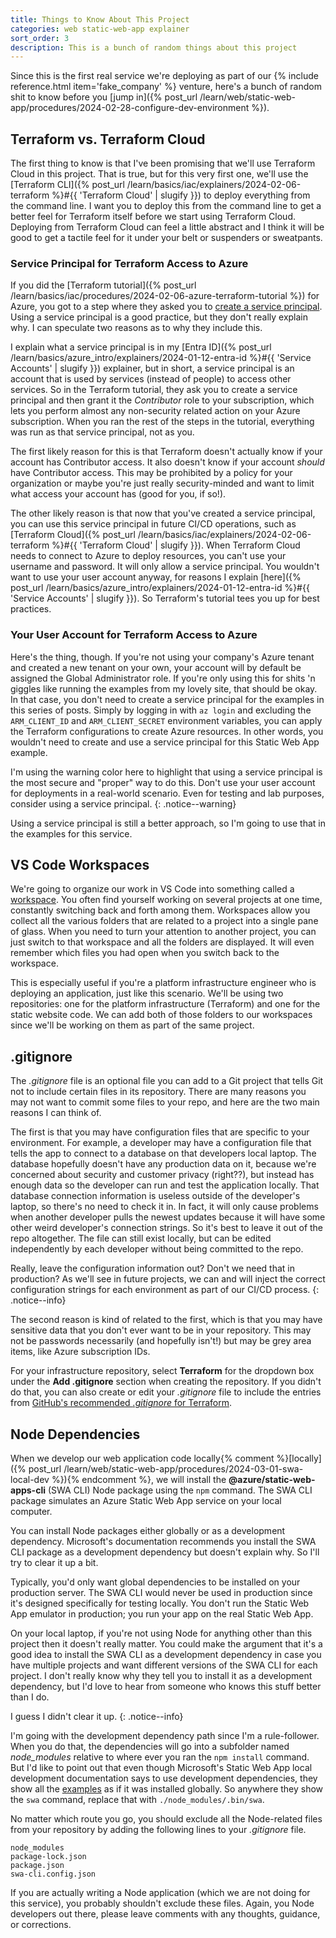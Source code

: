 ```yaml
---
title: Things to Know About This Project
categories: web static-web-app explainer
sort_order: 3
description: This is a bunch of random things about this project
---
```

Since this is the first real service we're deploying as part of our {% include reference.html item='fake_company' %} venture, here's a bunch of random shit to know before you [jump in]({% post_url /learn/web/static-web-app/procedures/2024-02-28-configure-dev-environment %}).<!--more-->

## Terraform vs. Terraform Cloud

The first thing to know is that I've been promising that we'll use Terraform Cloud in this project. That is true, but for this very first one, we'll use the [Terraform CLI]({% post_url /learn/basics/iac/explainers/2024-02-06-terraform %}#{{ 'Terraform Cloud' | slugify }}) to deploy everything from the command line. I want you to deploy this from the command line to get a better feel for Terraform itself before we start using Terraform Cloud. Deploying from Terraform Cloud can feel a little abstract and I think it will be good to get a tactile feel for it under your belt or suspenders or sweatpants.

### Service Principal for Terraform Access to Azure

If you did the [Terraform tutorial]({% post_url /learn/basics/iac/procedures/2024-02-06-azure-terraform-tutorial %}) for Azure, you got to a step where they asked you to [create a service principal](https://developer.hashicorp.com/terraform/tutorials/azure-get-started/azure-build#create-a-service-principal). Using a service principal is a good practice, but they don't really explain why. I can speculate two reasons as to why they include this.

I explain what a service principal is in my [Entra ID]({% post_url /learn/basics/azure_intro/explainers/2024-01-12-entra-id %}#{{ 'Service Accounts' | slugify }}) explainer, but in short, a service principal is an account that is used by services (instead of people) to access other services. So in the Terraform tutorial, they ask you to create a service principal and then grant it the *Contributor* role to your subscription, which lets you perform almost any non-security related action on your Azure subscription. When you ran the rest of the steps in the tutorial, everything was run as that service principal, not as you.

The first likely reason for this is that Terraform doesn't actually know if your account has Contributor access. It also doesn't know if your account *should* have Contributor access. This may be prohibited by a policy for your organization or maybe you're just really security-minded and want to limit what access your account has (good for you, if so!).

The other likely reason is that now that you've created a service principal, you can use this service principal in future CI/CD operations, such as [Terraform Cloud]({% post_url /learn/basics/iac/explainers/2024-02-06-terraform %}#{{ 'Terraform Cloud' | slugify }}). When Terraform Cloud needs to connect to Azure to deploy resources, you can't use your username and password. It will only allow a service principal. You wouldn't want to use your user account anyway, for reasons I explain [here]({% post_url /learn/basics/azure_intro/explainers/2024-01-12-entra-id %}#{{ 'Service Accounts' | slugify }}). So Terraform's tutorial tees you up for best practices.

### Your User Account for Terraform Access to Azure

Here's the thing, though. If you're not using your company's Azure tenant and created a new tenant on your own, your account will by default be assigned the Global Administrator role. If you're only using this for shits 'n giggles like running the examples from my lovely site, that should be okay. In that case, you don't need to create a service principal for the examples in this series of posts. Simply by logging in with `az login` and excluding the `ARM_CLIENT_ID` and `ARM_CLIENT_SECRET` environment variables, you can apply the Terraform configurations to create Azure resources. In other words, you wouldn't need to create and use a service principal for this Static Web App example.

I'm using the warning color here to highlight that using a service principal is the most secure and "proper" way to do this. Don't use your user account for deployments in a real-world scenario. Even for testing and lab purposes, consider using a service principal.
{: .notice--warning}

Using a service principal is still a better approach, so I'm going to use that in the examples for this service.

## VS Code Workspaces

We're going to organize our work in VS Code into something called a [workspace](https://code.visualstudio.com/docs/editor/workspaces). You often find yourself working on several projects at one time, constantly switching back and forth among them. Workspaces allow you collect all the various folders that are related to a project into a single pane of glass. When you need to turn your attention to another project, you can just switch to that workspace and all the folders are displayed. It will even remember which files you had open when you switch back to the workspace.

This is especially useful if you're a platform infrastructure engineer who is deploying an application, just like this scenario. We'll be using two repositories: one for the platform infrastructure (Terraform) and one for the static website code. We can add both of those folders to our workspaces since we'll be working on them as part of the same project.

## .gitignore

The *.gitignore* file is an optional file you can add to a Git project that tells Git not to include certain files in its repository. There are many reasons you may not want to commit some files to your repo, and here are the two main reasons I can think of.

The first is that you may have configuration files that are specific to your environment. For example, a developer may have a configuration file that tells the app to connect to a database on that developers local laptop. The database hopefully doesn't have any production data on it, because we're concerned about security and customer privacy (right??), but instead has enough data so the developer can run and test the application locally. That database connection information is useless outside of the developer's laptop, so there's no need to check it in. In fact, it will only cause problems when another developer pulls the newest updates because it will have some other weird developer's connection strings. So it's best to leave it out of the repo altogether. The file can still exist locally, but can be edited independently by each developer without being committed to the repo.

Really, leave the configuration information out? Don't we need that in production? As we'll see in future projects, we can and will inject the correct configuration strings for each environment as part of our CI/CD process.
{: .notice--info}

The second reason is kind of related to the first, which is that you may have sensitive data that you don't ever want to be in your repository. This may not be passwords necessarily (and hopefully isn't!) but may be grey area items, like Azure subscription IDs.

For your infrastructure repository, select **Terraform** for the dropdown box under the **Add .gitignore** section when creating the repository. If you didn't do that, you can also create or edit your *.gitignore* file to include the entries from [GitHub's recommended *.gitignore* for Terraform](https://github.com/github/gitignore/blob/main/Terraform.gitignore).

## Node Dependencies

When we develop our web application code locally{% comment %}[locally]({% post_url /learn/web/static-web-app/procedures/2024-03-01-swa-local-dev %}){% endcomment %}, we will install the **@azure/static-web-apps-cli** (SWA CLI) Node package using the `npm` command. The SWA CLI package simulates an Azure Static Web App service on your local computer.

You can install Node packages either globally or as a development dependency. Microsoft's documentation recommends you install the SWA CLI package as a development dependency but doesn't explain why. So I'll try to clear it up a bit.

Typically, you'd only want global dependencies to be installed on your production server. The SWA CLI would never be used in production since it's designed specifically for testing locally. You don't run the Static Web App emulator in production; you run your app on the real Static Web App.

On your local laptop, if you're not using Node for anything other than this project then it doesn't really matter. You could make the argument that it's a good idea to install the SWA CLI as a development dependency in case you have multiple projects and want different versions of the SWA CLI for each project. I don't really know why they tell you to install it as a development dependency, but I'd love to hear from someone who knows this stuff better than I do.

I guess I didn't clear it up.
{: .notice--info}

I'm going with the development dependency path since I'm a rule-follower. When you do that, the dependencies will go into a subfolder named *node_modules* relative to where ever you ran the `npm install` command. But I'd like to point out that even though Microsoft's Static Web App local development documentation says to use development dependencies, they show all the [examples](https://learn.microsoft.com/en-us/azure/static-web-apps/local-development#get-started) as if it was installed globally. So anywhere they show the `swa` command, replace that with `./node_modules/.bin/swa`.

No matter which route you go, you should exclude all the Node-related files from your repository by adding the following lines to your *.gitignore* file.

```
node_modules
package-lock.json
package.json
swa-cli.config.json
```

If you are actually writing a Node application (which we are not doing for this service), you probably shouldn't exclude these files. Again, you Node developers out there, please leave comments with any thoughts, guidance, or corrections.